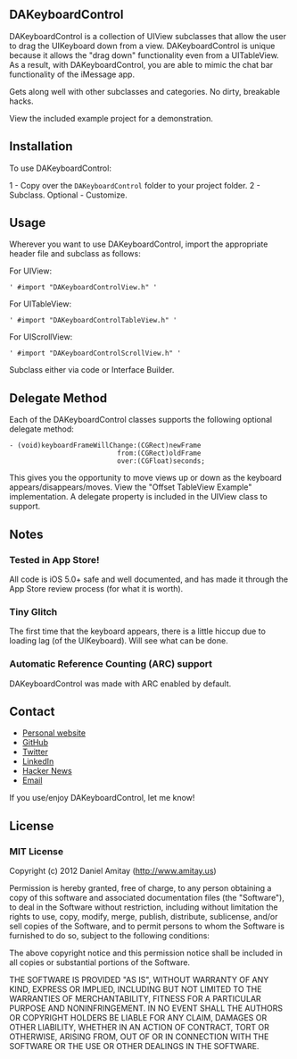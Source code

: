## DAKeyboardControl

DAKeyboardControl is a collection of UIView subclasses that allow the user to drag the UIKeyboard down from a view. DAKeyboardControl is unique because it allows the "drag down" functionality even from a UITableView. As a result, with DAKeyboardControl, you are able to mimic the chat bar functionality of the iMessage app.

Gets along well with other subclasses and categories. No dirty, breakable hacks.

View the included example project for a demonstration.

## Installation

To use DAKeyboardControl:

1 - Copy over the `DAKeyboardControl` folder to your project folder.
2 - Subclass.
Optional - Customize.

## Usage
Wherever you want to use DAKeyboardControl, import the appropriate header file and subclass as follows:

For UIView:
```
' #import "DAKeyboardControlView.h" '
```

For UITableView:
```
' #import "DAKeyboardControlTableView.h" '
```

For UIScrollView:
```
' #import "DAKeyboardControlScrollView.h" '
```

Subclass either via code or Interface Builder.

## Delegate Method
Each of the DAKeyboardControl classes supports the following optional delegate method:

```
- (void)keyboardFrameWillChange:(CGRect)newFrame
						   from:(CGRect)oldFrame
						   over:(CGFloat)seconds;
```

This gives you the opportunity to move views up or down as the keyboard appears/disappears/moves. View the "Offset TableView Example" implementation.
A delegate property is included in the UIView class to support.

## Notes

### Tested in App Store!
All code is iOS 5.0+ safe and well documented, and has made it through the App Store review process (for what it is worth).

### Tiny Glitch
The first time that the keyboard appears, there is a little hiccup due to loading lag (of the UIKeyboard). Will see what can be done.

### Automatic Reference Counting (ARC) support
DAKeyboardControl was made with ARC enabled by default.

## Contact

- [Personal website](http://www.amitay.us)
- [GitHub](http://github.com/danielamitay)
- [Twitter](http://twitter.com/danielamitay)
- [LinkedIn](http://www.linkedin.com/in/danielamitay)
- [Hacker News](http://news.ycombinator.com/user?id=danielamitay)
- [Email](daniel@amitay.us)

If you use/enjoy DAKeyboardControl, let me know!

## License

### MIT License

Copyright (c) 2012 Daniel Amitay (http://www.amitay.us)

Permission is hereby granted, free of charge, to any person obtaining a copy
of this software and associated documentation files (the "Software"), to deal
in the Software without restriction, including without limitation the rights
to use, copy, modify, merge, publish, distribute, sublicense, and/or sell
copies of the Software, and to permit persons to whom the Software is
furnished to do so, subject to the following conditions:

The above copyright notice and this permission notice shall be included in
all copies or substantial portions of the Software.

THE SOFTWARE IS PROVIDED "AS IS", WITHOUT WARRANTY OF ANY KIND, EXPRESS OR
IMPLIED, INCLUDING BUT NOT LIMITED TO THE WARRANTIES OF MERCHANTABILITY,
FITNESS FOR A PARTICULAR PURPOSE AND NONINFRINGEMENT. IN NO EVENT SHALL THE
AUTHORS OR COPYRIGHT HOLDERS BE LIABLE FOR ANY CLAIM, DAMAGES OR OTHER
LIABILITY, WHETHER IN AN ACTION OF CONTRACT, TORT OR OTHERWISE, ARISING FROM,
OUT OF OR IN CONNECTION WITH THE SOFTWARE OR THE USE OR OTHER DEALINGS IN
THE SOFTWARE.
